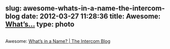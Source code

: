 slug: awesome-whats-in-a-name-the-intercom-blog
date: 2012-03-27 11:28:36
title: Awesome: [What’s...](http://blog.intercom.io/whats-in-a-name/)
type: photo
---

<a href="http://blog.intercom.io/whats-in-a-name/"><img src="{{@asset.url swerner/tumblr/2012-03-27-awesome-whats-in-a-name-the-intercom-blog-23f9c8757f.jpeg}}" alt=""/></a>

Awesome: [What’s in a Name? | The Intercom Blog](http://blog.intercom.io/whats-in-a-name/)
